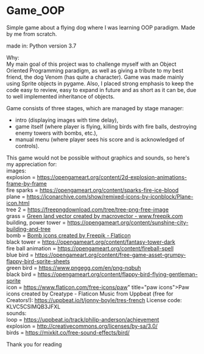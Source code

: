 # Game_OOP
Simple game about a flying dog where I was learning OOP paradigm. Made by me from scratch.

made in: Python version 3.7

Why:  
My main goal of this project was to challenge myself with an Object Oriented Programming paradigm, as well as giving a tribute to my best friend, the dog Venom (has quite a character).
Game was made mainly using Sprite objects in pygame. Also, I placed strong emphasis to keep the code easy to review, easy to expand in future and as short as it can be, due to
well implemented inheritance of objects.

Game consists of three stages, which are managed by stage manager:
- intro (displaying images with time delay),
- game itself (where player is flying, killing birds with fire balls, destroying enemy towers with bombs, etc.),
- manual menu (where player sees his score and is acknowledged of controls).

This game would not be possible without graphics and sounds, so here's my appreciation for:  
images:  
explosion = https://opengameart.org/content/2d-explosion-animations-frame-by-frame  
fire sparks = https://opengameart.org/content/sparks-fire-ice-blood  
plane = https://iconarchive.com/show/remixed-icons-by-iconblock/Plane-icon.html  
tree 2 = https://freepngdownload.com/tree/tree-png-free-image  
grass = <a href="https://www.freepik.com/vectors/green-land">Green land vector created by macrovector - www.freepik.com</a>  
building, power tower = https://opengameart.org/content/sunshine-city-building-and-tree  
bomb = <a href="https://www.flaticon.com/free-icons/bomb" title="bomb icons">Bomb icons created by Freepik - Flaticon</a>  
black tower = https://opengameart.org/content/fantasy-tower-dark  
fire ball animation = https://opengameart.org/content/fireball-spell  
blue bird = https://opengameart.org/content/free-game-asset-grumpy-flappy-bird-sprite-sheets  
green bird = https://www.pngegg.com/en/png-nqbuh  
black bird = https://opengameart.org/content/flappy-bird-flying-gentleman-sprite  
icon = https://www.flaticon.com/free-icons/paw" title="paw icons">Paw icons created by Creatype - Flaticon
Music from Uppbeat (free for Creators!):
https://uppbeat.io/t/jonny-boyle/tres-french
License code: KLVC5CSIMQB3JFXL  
sounds:  
loop = https://uppbeat.io/track/philip-anderson/achievement  
explosion = http://creativecommons.org/licenses/by-sa/3.0/  
birds = https://mixkit.co/free-sound-effects/bird/

Thank you for reading
